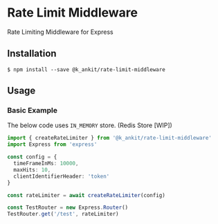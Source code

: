 # Rate Limit Middleware
Rate Limiting Middleware for Express

## Installation
```shell
$ npm install --save @k_ankit/rate-limit-middleware
```

## Usage

### Basic Example

The below code uses `IN_MEMORY` store. (Redis Store [WIP])

```typescript
import { createRateLimiter } from '@k_ankit/rate-limit-middleware'
import Express from 'express'

const config = {
  timeFrameInMs: 10000,
  maxHits: 10,
  clientIdentifierHeader: 'token'
}

const rateLimiter = await createRateLimiter(config)

const TestRouter = new Express.Router()
TestRouter.get('/test', rateLimiter)
```
